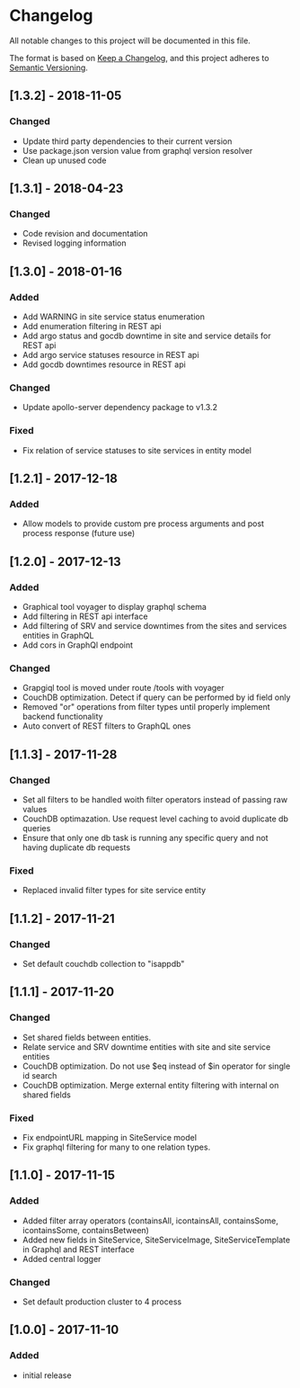 # Changelog
All notable changes to this project will be documented in this file.

The format is based on [Keep a Changelog](https://keepachangelog.com/en/1.0.0/),
and this project adheres to [Semantic Versioning](https://semver.org/spec/v2.0.0.html).

## [1.3.2] - 2018-11-05
### Changed
- Update third party dependencies to their current version
- Use package.json version value from graphql version resolver
- Clean up unused code

## [1.3.1] - 2018-04-23
### Changed
- Code revision and documentation
- Revised logging information

## [1.3.0] - 2018-01-16
### Added
- Add WARNING in site service status enumeration
- Add enumeration filtering in REST api
- Add argo status and gocdb downtime in site and service details for REST api
- Add argo service statuses resource in REST api
- Add gocdb downtimes resource in REST api
### Changed
- Update apollo-server dependency package to v1.3.2
### Fixed
- Fix relation of service statuses to site services in entity model


## [1.2.1] - 2017-12-18
### Added
- Allow models to provide custom pre process arguments and post process response (future use)

## [1.2.0] - 2017-12-13
### Added
- Graphical tool voyager to display graphql schema
- Add filtering in REST api interface
- Add filtering of SRV and service downtimes from the sites and services entities in GraphQL
- Add cors in GraphQl endpoint
### Changed
- Grapgiql tool is moved under route /tools with voyager
- CouchDB optimization. Detect if query can be performed by id field only
- Removed "or" operations from filter types until properly implement backend functionality
- Auto convert of REST filters to GraphQL ones


## [1.1.3] - 2017-11-28
### Changed
- Set all filters to be handled woith filter operators instead of passing raw values
- CouchDB optimazation. Use request level caching to avoid duplicate db queries
- Ensure that only one db task is running any specific query and not having duplicate db requests
### Fixed
- Replaced invalid filter types for site service entity


## [1.1.2] - 2017-11-21
### Changed
- Set default couchdb collection to "isappdb"


## [1.1.1] - 2017-11-20
### Changed
- Set shared fields between entities.
- Relate service and SRV downtime entities with site and site service entities
- CouchDB optimization. Do not use $eq instead of $in operator for single id search
- CouchDB optimization. Merge external entity filtering with internal on shared fields
### Fixed
- Fix endpointURL mapping in SiteService model
- Fix graphql filtering for many to one relation types.


## [1.1.0] - 2017-11-15
### Added
- Added filter array operators (containsAll, icontainsAll, containsSome, icontainsSome, containsBetween)
- Added new fields in SiteService, SiteServiceImage, SiteServiceTemplate in Graphql and REST interface
- Added central logger
### Changed
- Set default production cluster to 4 process


## [1.0.0] - 2017-11-10
### Added
- initial release